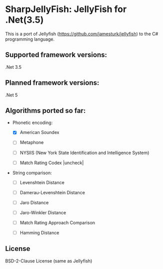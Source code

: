 # SharpJellyFish: JellyFish for .Net(3.5)

This is a port of Jellyfish (https://github.com/jamesturk/jellyfish) to the C# programming language. 

## Supported framework versions:
.Net 3.5

## Planned framework versions:
.Net 5


## Algorithms ported so far:
- Phonetic encoding:
    - [x] American Soundex
    - [ ] Metaphone
    - [ ] NYSIIS (New York State Identification and Intelligence System)
    - [ ] Match Rating Codex |uncheck|


- String comparison:
    - [ ] Levenshtein Distance
    - [ ] Damerau-Levenshtein Distance
    - [ ] Jaro Distance
    - [ ] Jaro-Winkler Distance
    - [ ] Match Rating Approach Comparison
    - [ ] Hamming Distance


## License
BSD-2-Clause License (same as Jellyfish)
